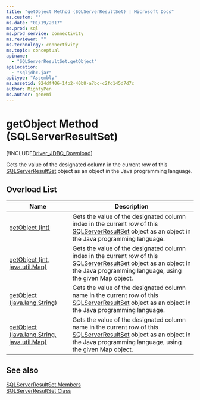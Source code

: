 ```yaml
---
title: "getObject Method (SQLServerResultSet) | Microsoft Docs"
ms.custom: ""
ms.date: "01/19/2017"
ms.prod: sql
ms.prod_service: connectivity
ms.reviewer: ""
ms.technology: connectivity
ms.topic: conceptual
apiname: 
  - "SQLServerResultSet.getObject"
apilocation: 
  - "sqljdbc.jar"
apitype: "Assembly"
ms.assetid: 924df406-14b2-40b8-a7bc-c2fd145d7d7c
author: MightyPen
ms.author: genemi
---
```

# getObject Method (SQLServerResultSet)
[!INCLUDE[Driver_JDBC_Download](../../../includes/driver_jdbc_download.md)]

  Gets the value of the designated column in the current row of this [SQLServerResultSet](../../../connect/jdbc/reference/sqlserverresultset-class.md) object as an object in the Java programming language.  
  
## Overload List  
  
|Name|Description|  
|----------|-----------------|  
|[getObject (int)](../../../connect/jdbc/reference/getobject-method-int-sqlserverresultset.md)|Gets the value of the designated column index in the current row of this [SQLServerResultSet](../../../connect/jdbc/reference/sqlserverresultset-class.md) object as an object in the Java programming language.|  
|[getObject (int, java.util.Map)](../../../connect/jdbc/reference/getobject-method-int-java-util-map-sqlserverresultset.md)|Gets the value of the designated column index in the current row of this [SQLServerResultSet](../../../connect/jdbc/reference/sqlserverresultset-class.md) object as an object in the Java programming language, using the given Map object.|  
|[getObject (java.lang.String)](../../../connect/jdbc/reference/getobject-method-java-lang-string-sqlserverresultset.md)|Gets the value of the designated column name in the current row of this [SQLServerResultSet](../../../connect/jdbc/reference/sqlserverresultset-class.md) object as an object in the Java programming language.|  
|[getObject (java.lang.String, java.util.Map)](../../../connect/jdbc/reference/getobject-method-java-lang-string-java-util-map-sqlserverresultset.md)|Gets the value of the designated column name in the current row of this [SQLServerResultSet](../../../connect/jdbc/reference/sqlserverresultset-class.md) object as an object in the Java programming language, using the given Map object.|  
  
## See also  
 [SQLServerResultSet Members](../../../connect/jdbc/reference/sqlserverresultset-members.md)   
 [SQLServerResultSet Class](../../../connect/jdbc/reference/sqlserverresultset-class.md)  
  
  
